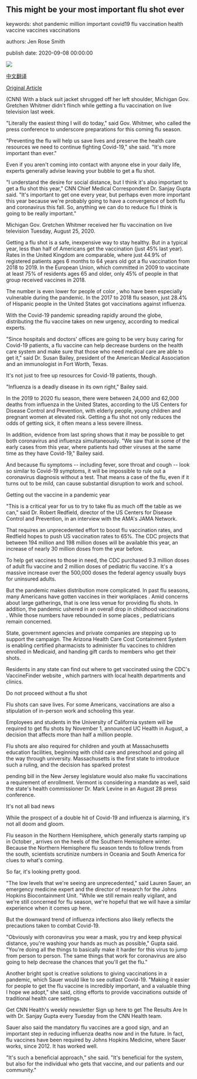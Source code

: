 ## This might be your most important flu shot ever

keywords: shot pandemic million important covid19 flu vaccination health vaccine vaccines vaccinations

authors: Jen Rose Smith

publish date: 2020-09-08 00:00:00

![](https://cdn.cnn.com/cnnnext/dam/assets/200904035943-restricted-flu-vaccine-influenza-prevention-wellness-super-tease.jpg)

[中文翻译](This%20might%20be%20your%20most%20important%20flu%20shot%20ever_zh.md)

[Original Article](https://edition.cnn.com/2020/09/08/health/flu-shot-influenza-prevention-wellness/index.html)

(CNN) With a black suit jacket shrugged off her left shoulder, Michigan Gov. Gretchen Whitmer didn't flinch while getting a flu vaccination on live television last week.

"Literally the easiest thing I will do today," said Gov. Whitmer, who called the press conference to underscore preparations for this coming flu season.

"Preventing the flu will help us save lives and preserve the health care resources we need to continue fighting Covid-19," she said. "It's more important than ever."

Even if you aren't coming into contact with anyone else in your daily life, experts generally advise leaving your bubble to get a flu shot.

"I understand the desire for social distance, but I think it's also important to get a flu shot this year," CNN Chief Medical Correspondent Dr. Sanjay Gupta said. "It's important to get one every year, but perhaps even more important this year because we're probably going to have a convergence of both flu and coronavirus this fall. So, anything we can do to reduce flu I think is going to be really important."

Michigan Gov. Gretchen Whitmer received her flu vaccination on live television Tuesday, August 25, 2020.

Getting a flu shot is a safe, inexpensive way to stay healthy. But in a typical year, less than half of Americans get the vaccination (just 45% last year). Rates in the United Kingdom are comparable, where just 44.9% of registered patients ages 6 months to 64 years old got a flu vaccination from 2018 to 2019. In the European Union, which committed in 2009 to vaccinate at least 75% of residents ages 65 and older, only 45% of people in that group received vaccines in 2018.

The number is even lower for people of color , who have been especially vulnerable during the pandemic. In the 2017 to 2018 flu season, just 28.4% of Hispanic people in the United States got vaccinations against influenza.

With the Covid-19 pandemic spreading rapidly around the globe, distributing the flu vaccine takes on new urgency, according to medical experts.

"Since hospitals and doctors' offices are going to be very busy caring for Covid-19 patients, a flu vaccine can help decrease burdens on the health care system and make sure that those who need medical care are able to get it," said Dr. Susan Bailey, president of the American Medical Association and an immunologist in Fort Worth, Texas.

It's not just to free up resources for Covid-19 patients, though.

"Influenza is a deadly disease in its own right," Bailey said.

In the 2019 to 2020 flu season, there were between 24,000 and 62,000 deaths from influenza in the United States, according to the US Centers for Disease Control and Prevention, with elderly people, young children and pregnant women at elevated risk. Getting a flu shot not only reduces the odds of getting sick, it often means a less severe illness.

In addition, evidence from last spring shows that it may be possible to get both coronavirus and influenza simultaneously. "We saw that in some of the early cases from this year, where patients had other viruses at the same time as they have Covid-19," Bailey said.

And because flu symptoms -- including fever, sore throat and cough -- look so similar to Covid-19 symptoms, it will be impossible to rule out a coronavirus diagnosis without a test. That means a case of the flu, even if it turns out to be mild, can cause substantial disruption to work and school.

Getting out the vaccine in a pandemic year

"This is a critical year for us to try to take flu as much off the table as we can," said Dr. Robert Redfield, director of the US Centers for Disease Control and Prevention, in an interview with the AMA's JAMA Network.

That requires an unprecedented effort to boost flu vaccination rates, and Redfield hopes to push US vaccination rates to 65%. The CDC projects that between 194 million and 198 million doses will be available this year, an increase of nearly 30 million doses from the year before.

To help get vaccines to those in need, the CDC purchased 9.3 million doses of adult flu vaccine and 2 million doses of pediatric flu vaccine. It's a massive increase over the 500,000 doses the federal agency usually buys for uninsured adults.

But the pandemic makes distribution more complicated. In past flu seasons, many Americans have gotten vaccines in their workplaces . Amid concerns about large gatherings, that is one less venue for providing flu shots. In addition, the pandemic ushered in an overall drop in childhood vaccinations . While those numbers have rebounded in some places , pediatricians remain concerned.

State, government agencies and private companies are stepping up to support the campaign. The Arizona Health Care Cost Containment System is enabling certified pharmacists to administer flu vaccines to children enrolled in Medicaid, and handing gift cards to members who get their shots.

Residents in any state can find out where to get vaccinated using the CDC's VaccineFinder website , which partners with local health departments and clinics.

Do not proceed without a flu shot

Flu shots can save lives. For some Americans, vaccinations are also a stipulation of in-person work and schooling this year.

Employees and students in the University of California system will be required to get flu shots by November 1, announced UC Health in August, a decision that affects more than half a million people.

Flu shots are also required for children and youth at Massachusetts education facilities, beginning with child care and preschool and going all the way through university. Massachusetts is the first state to introduce such a ruling, and the decision has sparked protest

pending bill in the New Jersey legislature would also make flu vaccinations a requirement of enrollment. Vermont is considering a mandate as well, said the state's health commissioner Dr. Mark Levine in an August 28 press conference.

It's not all bad news

While the prospect of a double hit of Covid-19 and influenza is alarming, it's not all doom and gloom.

Flu season in the Northern Hemisphere, which generally starts ramping up in October , arrives on the heels of the Southern Hemisphere winter. Because the Northern Hemisphere flu season tends to follow trends from the south, scientists scrutinize numbers in Oceania and South America for clues to what's coming.

So far, it's looking pretty good.

"The low levels that we're seeing are unprecedented," said Lauren Sauer, an emergency medicine expert and the director of research for the Johns Hopkins Biocontainment Unit. "While we still remain really vigilant, and we're still concerned for flu season, we're hopeful that we will have a similar experience when it comes up here.

But the downward trend of influenza infections also likely reflects the precautions taken to combat Covid-19.

"Obviously with coronavirus you wear a mask, you try and keep physical distance, you're washing your hands as much as possible," Gupta said. "You're doing all the things to basically make it harder for this virus to jump from person to person. The same things that work for coronavirus are also going to help decrease the chances that you'll get the flu."

Another bright spot is creative solutions to giving vaccinations in a pandemic, which Sauer would like to see outlast Covid-19. "Making it easier for people to get the flu vaccine is incredibly important, and a valuable thing I hope we adopt," she said, citing efforts to provide vaccinations outside of traditional health care settings.

Get CNN Health's weekly newsletter Sign up here to get The Results Are In with Dr. Sanjay Gupta every Tuesday from the CNN Health team.

Sauer also said the mandatory flu vaccines are a good sign, and an important step in reducing influenza deaths now and in the future. In fact, flu vaccines have been required by Johns Hopkins Medicine, where Sauer works, since 2012. It has worked well.

"It's such a beneficial approach," she said. "It's beneficial for the system, but also for the individual who gets that vaccine, and our patients and our community."
